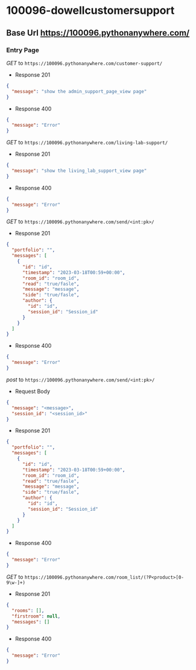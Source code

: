 # 100096-dowellcustomersupport

## Base Url https://100096.pythonanywhere.com/

### Entry Page

_GET_ to `https://100096.pythonanywhere.com/customer-support/`

- Response 201

```json
{
  "message": "show the admin_support_page_view page"
}
```

- Response 400

```json
{
  "message": "Error"
}
```

_GET_ to `https://100096.pythonanywhere.com/living-lab-support/`

- Response 201

```json
{
  "message": "show the living_lab_support_view page"
}
```

- Response 400

```json
{
  "message": "Error"
}
```

_GET_ to `https://100096.pythonanywhere.com/send/<int:pk>/`

- Response 201

```json
{
  "portfolio": "",
  "messages": [
    {
      "id": "id",
      "timestamp": "2023-03-18T00:59+00:00",
      "room_id": "room_id",
      "read": "true/fasle",
      "message": "message",
      "side": "true/fasle",
      "author": {
        "id": "id",
        "session_id": "Session_id"
      }
    }
  ]
}
```

- Response 400

```json
{
  "message": "Error"
}
```

_post_ to `https://100096.pythonanywhere.com/send/<int:pk>/`

- Request Body

```json
{
  "message": "<message>",
  "session_id": "<session_id>"
}
```

- Response 201

```json
{
  "portfolio": "",
  "messages": [
    {
      "id": "id",
      "timestamp": "2023-03-18T00:59+00:00",
      "room_id": "room_id",
      "read": "true/fasle",
      "message": "message",
      "side": "true/fasle",
      "author": {
        "id": "id",
        "session_id": "Session_id"
      }
    }
  ]
}
```

- Response 400

```json
{
  "message": "Error"
}
```

_GET_ to `https://100096.pythonanywhere.com/room_list/(?P<product>[0-9\w-]+)`

- Response 201

```json
{
  "rooms": [],
  "firstroom": null,
  "messages": []
}
```

- Response 400

```json
{
  "message": "Error"
}
```
